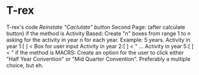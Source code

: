 # T-rex
T-rex's code
*Reinstate "Caclulate" button*
Second Page: (after calculate button)
if the method is Activity Based:
  Create "n" boxes from range 1 to n asking for the activity in year n for each year. 
  Example: 5 years.
  Activity in year 1:[      ] < Box for user input
  Activity in year 2:[      ] < "
  ...
  Activity in year 5:[      ] < "
if the method is MACRS:
  Create an option for the user to click either "Half Year Convention" or "Mid Quarter Convention". 
  Preferably a multiple choice, but eh.
